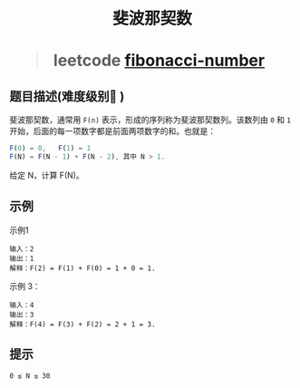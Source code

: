 <h1 align="center">
  斐波那契数
<h1>

> leetcode [fibonacci-number](https://leetcode-cn.com/problems/fibonacci-number/)

## 题目描述(难度级别🌟 )

斐波那契数，通常用 `F(n)` 表示，形成的序列称为斐波那契数列。该数列由 `0` 和 `1` 开始，后面的每一项数字都是前面两项数字的和。也就是：

```js
F(0) = 0,   F(1) = 1
F(N) = F(N - 1) + F(N - 2), 其中 N > 1.
```

给定 N，计算 F(N)。

## 示例

示例1 

```
输入：2
输出：1
解释：F(2) = F(1) + F(0) = 1 + 0 = 1.
```

示例 3：

```
输入：4
输出：3
解释：F(4) = F(3) + F(2) = 2 + 1 = 3.
```

## 提示

`0 ≤ N ≤ 30`
